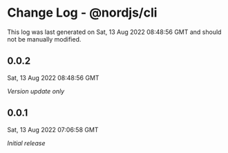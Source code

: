 # Change Log - @nordjs/cli

This log was last generated on Sat, 13 Aug 2022 08:48:56 GMT and should not be manually modified.

## 0.0.2
Sat, 13 Aug 2022 08:48:56 GMT

_Version update only_

## 0.0.1
Sat, 13 Aug 2022 07:06:58 GMT

_Initial release_

